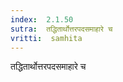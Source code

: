 ```yaml
---
index:  2.1.50
sutra:  तद्धितार्थोत्तरपदसमाहारे च
vritti:  samhita 
---
```


तद्धितार्थोत्तरपदसमाहारे च

